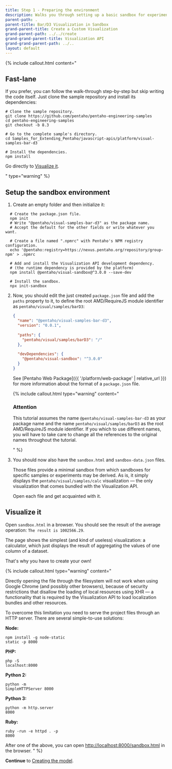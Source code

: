 ```yaml
---
title: Step 1 - Preparing the environment
description: Walks you through setting up a basic sandbox for experimenting with visualizations.
parent-path: .
parent-title: Bar/D3 Visualization in Sandbox
grand-parent-title: Create a Custom Visualization
grand-parent-path: ../../create
grand-grand-parent-title: Visualization API
grand-grand-parent-path: ../..
layout: default
---
```


{% include callout.html content="<h2>Fast-lane</h2>
<p>If you prefer, you can follow the walk-through step-by-step but skip writing the code itself. 
   Just clone the sample repository and install its dependencies:</p>

<pre class='highlight'><code># Clone the sample repository.
git clone https://github.com/pentaho/pentaho-engineering-samples
cd pentaho-engineering-samples
git checkout -b 8.3

# Go to the complete sample's directory.
cd Samples_for_Extending_Pentaho/javascript-apis/platform/visual-samples-bar-d3

# Install the dependencies.
npm install
</code></pre>

<p>Go directly to <a title='Visualize it' href='#visualize-it'>Visualize it</a>.</p>
" type="warning" %}

## Setup the sandbox environment

1. Create an empty folder and then initialize it:
  ```shell
    # Create the package.json file.
    npm init
    # Write "@pentaho/visual-samples-bar-d3" as the package name.
    # Accept the default for the other fields or write whatever you want.
    
    # Create a file named ".npmrc" with Pentaho's NPM registry configuration.
    echo '@pentaho:registry=https://nexus.pentaho.org/repository/group-npm' > .npmrc
    
    # Add and install the Visualization API development dependency.
    # (the runtime dependency is provided by the platform)
    npm install @pentaho/visual-sandbox@^3.0.0 --save-dev

    # Install the sandbox.
    npx init-sandbox
  ```
  
2. Now, you should edit the just created `package.json` file and add the `paths` property to it,
   to define the root AMD/RequireJS module identifier as `pentaho/visual/samples/barD3`:
   
   ```json
   {
     "name": "@pentaho/visual-samples-bar-d3",
     "version": "0.0.1",
     
     "paths": {
       "pentaho/visual/samples/barD3": "/"
     },
     
     "devDependencies": {
       "@pentaho/visual-sandbox": "^3.0.0"
     }
   }
   ```
   
   See [Pentaho Web Package]({{ '/platform/web-package' | relative_url }}) 
   for more information about the format of a `package.json` file.
   
   {% include callout.html type="warning" content="<h3>Attention</h3>
   <p>This tutorial assumes the name <code>@pentaho/visual-samples-bar-d3</code> as your package name
      and the name <code>pentaho/visual/samples/barD3</code> as the root AMD/RequireJS module identifier. 
      If you which to use different names, 
      you will have to take care to change all the references to the original names throughout the tutorial.
   </p>
   " %}

4. You should now also have the `sandbox.html` and `sandbox-data.json` files.

   Those files provide a minimal sandbox from which sandboxes for specific samples or experiments may be derived.
   As is, it simply displays the `pentaho/visual/samples/calc` visualization — 
   the only visualization that comes bundled with the Visualization API.
   
   Open each file and get acquainted with it.

## Visualize it

Open `sandbox.html` in a browser.
You should see the result of the average operation: `The result is 1002566.29`.

The page shows the simplest (and kind of useless) visualization: a calculator, 
which just displays the result of aggregating the values of one column of a dataset.

That's why you have to create your own!

{% include callout.html type="warning" content="<p>Directly opening the file through the filesystem will not work when using 
Google Chrome (and possibly other browsers), because of security restrictions that disallow the loading of 
local resources using XHR — a functionality that is required by the Visualization API to load localization bundles and 
other resources.</p>
<p>To overcome this limitation you need to serve the project files through an HTTP server. 
There are several simple-to-use solutions:</p>

<b>Node:</b><pre class='highlight'><code>npm install -g node-static
static -p 8000</code></pre>

<b>PHP:</b><pre class='highlight'><code>php -S localhost:8000</code></pre>

<b>Python 2:</b><pre class='highlight'><code>python -m SimpleHTTPServer 8000</code></pre>

<b>Python 3:</b><pre class='highlight'><code>python -m http.server 8000</code></pre>

<b>Ruby:</b><pre class='highlight'><code>ruby -run -e httpd . -p 8000</code></pre>

After one of the above, you can open <a href='http://localhost:8000/sandbox.html' target='_blank'>http://localhost:8000/sandbox.html</a> in the browser.
" %}

**Continue** to [Creating the model](step2-model-creation).
